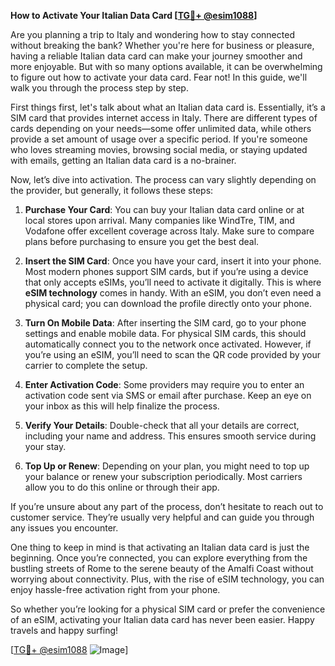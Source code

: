**How to Activate Your Italian Data Card [[TG💪+ @esim1088](https://t.me/s/esim1088)]**

Are you planning a trip to Italy and wondering how to stay connected without breaking the bank? Whether you're here for business or pleasure, having a reliable Italian data card can make your journey smoother and more enjoyable. But with so many options available, it can be overwhelming to figure out how to activate your data card. Fear not! In this guide, we'll walk you through the process step by step.

First things first, let's talk about what an Italian data card is. Essentially, it’s a SIM card that provides internet access in Italy. There are different types of cards depending on your needs—some offer unlimited data, while others provide a set amount of usage over a specific period. If you're someone who loves streaming movies, browsing social media, or staying updated with emails, getting an Italian data card is a no-brainer.

Now, let’s dive into activation. The process can vary slightly depending on the provider, but generally, it follows these steps:

1. **Purchase Your Card**: You can buy your Italian data card online or at local stores upon arrival. Many companies like WindTre, TIM, and Vodafone offer excellent coverage across Italy. Make sure to compare plans before purchasing to ensure you get the best deal.

2. **Insert the SIM Card**: Once you have your card, insert it into your phone. Most modern phones support SIM cards, but if you’re using a device that only accepts eSIMs, you’ll need to activate it digitally. This is where **eSIM technology** comes in handy. With an eSIM, you don’t even need a physical card; you can download the profile directly onto your phone.

3. **Turn On Mobile Data**: After inserting the SIM card, go to your phone settings and enable mobile data. For physical SIM cards, this should automatically connect you to the network once activated. However, if you’re using an eSIM, you’ll need to scan the QR code provided by your carrier to complete the setup.

4. **Enter Activation Code**: Some providers may require you to enter an activation code sent via SMS or email after purchase. Keep an eye on your inbox as this will help finalize the process.

5. **Verify Your Details**: Double-check that all your details are correct, including your name and address. This ensures smooth service during your stay.

6. **Top Up or Renew**: Depending on your plan, you might need to top up your balance or renew your subscription periodically. Most carriers allow you to do this online or through their app.

If you’re unsure about any part of the process, don’t hesitate to reach out to customer service. They’re usually very helpful and can guide you through any issues you encounter.

One thing to keep in mind is that activating an Italian data card is just the beginning. Once you’re connected, you can explore everything from the bustling streets of Rome to the serene beauty of the Amalfi Coast without worrying about connectivity. Plus, with the rise of eSIM technology, you can enjoy hassle-free activation right from your phone.

So whether you’re looking for a physical SIM card or prefer the convenience of an eSIM, activating your Italian data card has never been easier. Happy travels and happy surfing!

[[TG💪+ @esim1088](https://t.me/s/esim1088) ![Image](https://i.postimg.cc/Y0z9fWf4/image.png)]